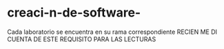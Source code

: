 # creaci-n-de-software-

Cada laboratorio se encuentra en su rama correspondiente
RECIEN ME DI CUENTA DE ESTE REQUISITO PARA LAS LECTURAS 

